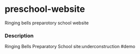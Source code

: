 # preschool-website
Ringing bells preparotory school website

### Description
Ringing Bells Preparatory School site:underconstruction
#demo 

